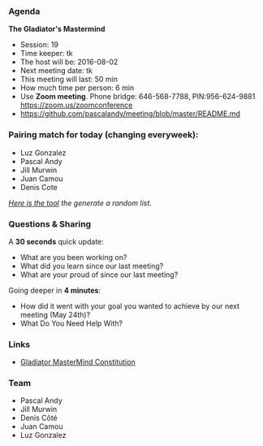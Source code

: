 ### Agenda

**The Gladiator's Mastermind** 
- Session: 19
- Time keeper: tk
- The host will be: 2016-08-02	
- Next meeting date: tk
- This meeting will last: 50 min
- How much time per person: 6 min
- Use **Zoom meeting**. Phone bridge: 646-568-7788, PIN:956-624-9881 https://zoom.us/zoomconference
- https://github.com/pascalandy/meeting/blob/master/README.md

### Pairing match for today (changing everyweek):

- Luz Gonzalez
- Pascal Andy
- Jill Murwin
- Juan Camou 
- Denis Cote

*[Here is the tool](https://github.com/pascalandy/meeting/blob/master/Gladiator-MasterMind-Constitution.md#randomizelistcom) the generate a random list.*

### Questions & Sharing

A **30 seconds** quick update:

- What are you been working on?
- What did you learn since our last meeting?
- What are your proud of since our last meeting?

Going deeper in **4 minutes**:
	
- How did it went with your goal you wanted to achieve by our next meeting (May 24th)?
- What Do You Need Help With?

### Links
- [Gladiator MasterMind Constitution](https://github.com/pascalandy/meeting/blob/master/Gladiator-MasterMind-Constitution.md)

### Team

- Pascal Andy
- Jill Murwin
- Denis Côté
- Juan Camou
- Luz Gonzalez
